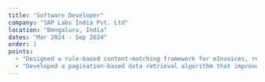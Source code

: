 ```yaml
---
title: "Software Developer"
company: "SAP Labs India Pvt. Ltd"
location: "Bengaluru, India"
dates: "Mar 2024 - Sep 2024"
order: 1
points:
  - "Designed a rule-based content-matching framework for eInvoices, reducing country-specific implementation efforts by 70%."
  - "Developed a pagination-based data retrieval algorithm that improved system efficiency by reducing SAP queries from 10,000 eInvoices per request to just 1."
---
```

